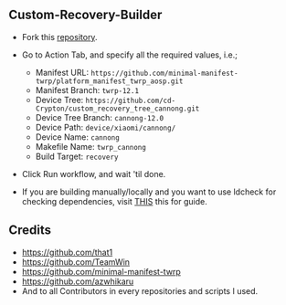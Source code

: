 ## Custom-Recovery-Builder

- Fork this [repository](https://github.com/cd-Spidey/Custom-Recovery-Builder).

- Go to Action Tab, and specify all the required values, i.e.;
  - Manifest URL: `https://github.com/minimal-manifest-twrp/platform_manifest_twrp_aosp.git`
  - Manifest Branch: `twrp-12.1`
  - Device Tree: `https://github.com/cd-Crypton/custom_recovery_tree_cannong.git`
  - Device Tree Branch: `cannong-12.0`
  - Device Path: `device/xiaomi/cannong/`
  - Device Name: `cannong`
  - Makefile Name: `twrp_cannong`
  - Build Target: `recovery`

- Click Run workflow, and wait 'til done.

- If you are building manually/locally and you want to use ldcheck for checking dependencies, visit [THIS](https://github.com/TeamWin/android_device_qcom_twrp-common/tree/android-11#using-ldcheck-to-find-dependencies) this for guide.

## Credits
- https://github.com/that1
- https://github.com/TeamWin
- https://github.com/minimal-manifest-twrp
- https://github.com/azwhikaru
- And to all Contributors in every repositories and scripts I used.
